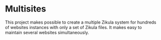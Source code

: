 Multisites
=======

This project makes possible to create a multiple Zikula system for hundreds of websites instances with only a set of Zikula files. It makes easy to maintain several websites simultaneously.